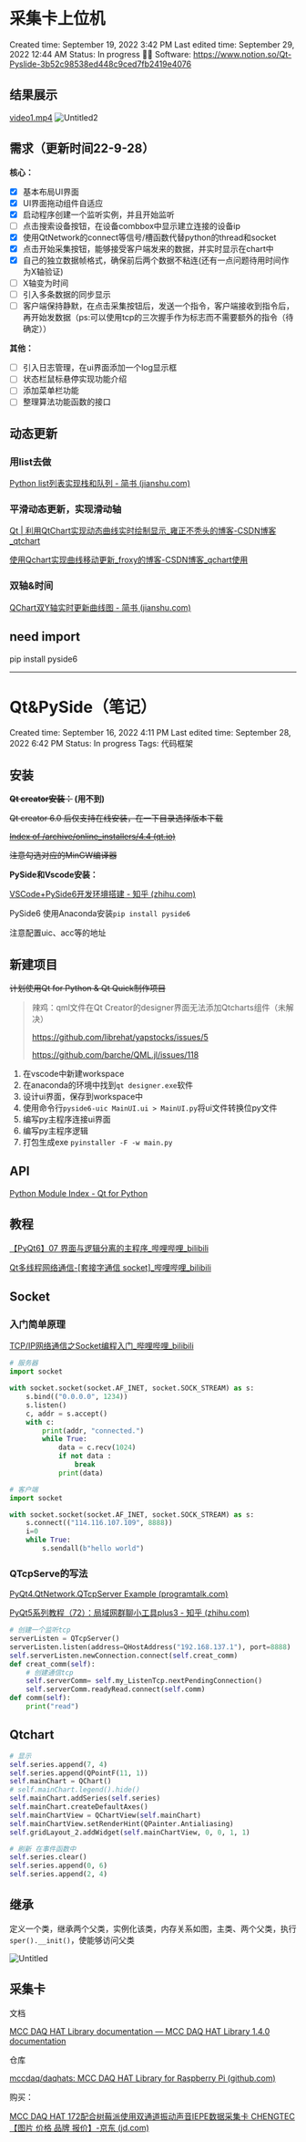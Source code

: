 # 采集卡上位机

Created time: September 19, 2022 3:42 PM
Last edited time: September 29, 2022 12:44 AM
Status: In progress
🧑‍💻 Software: <https://www.notion.so/Qt-Pyslide-3b52c98538ed448c9ced7fb2419e4076>

## 结果展示

[video1.mp4](2.images/video1.mp4)
![Untitled2](2.images/Untitled2.png)

## 需求（更新时间22-9-28）

**核心：**

- [x]  基本布局UI界面
- [x]  UI界面拖动组件自适应
- [x]  启动程序创建一个监听实例，并且开始监听
- [ ]  点击搜索设备按钮，在设备combbox中显示建立连接的设备ip
- [x]  使用QtNetwork的connect等信号/槽函数代替python的thread和socket
- [x]  点击开始采集按钮，能够接受客户端发来的数据，并实时显示在chart中
- [x]  自己的独立数据帧格式，确保前后两个数据不粘连(还有一点问题待用时间作为X轴验证)
- [ ]  X轴变为时间
- [ ]  引入多条数据的同步显示
- [ ]  客户端保持静默，在点击采集按钮后，发送一个指令，客户端接收到指令后，再开始发数据（ps:可以使用tcp的三次握手作为标志而不需要额外的指令（待确定））

**其他：**

- [ ]  引入日志管理，在ui界面添加一个log显示框
- [ ]  状态栏鼠标悬停实现功能介绍
- [ ]  添加菜单栏功能
- [ ]  整理算法功能函数的接口

## 动态更新

### 用list去做

[Python list列表实现栈和队列 - 简书 (jianshu.com)](https://www.jianshu.com/p/c1df38332484)

### 平滑动态更新，实现滑动轴

[Qt | 利用QtChart实现动态曲线实时绘制显示_雍正不秃头的博客-CSDN博客_qtchart](https://blog.csdn.net/qq153471503/article/details/122078179#:~:text=%E5%85%B7%E4%BD%93%E4%BD%BF%E7%94%A8%E6%AD%A5%E9%AA%A4%E4%B8%BA%EF%BC%9A,%E4%B9%8B%E5%85%B3%E8%81%94%E7%9A%84%E5%9D%90%E6%A0%87%E8%BD%B4%E3%80%82)

[使用Qchart实现曲线移动更新_froxy的博客-CSDN博客_qchart使用](https://blog.csdn.net/froxy/article/details/78358488)

### 双轴&时间

[QChart双Y轴实时更新曲线图 - 简书 (jianshu.com)](https://www.jianshu.com/p/2c584fa2e469)

## need import

pip install pyside6

---

# Qt&PySide（笔记）

Created time: September 16, 2022 4:11 PM
Last edited time: September 28, 2022 6:42 PM
Status: In progress
Tags: 代码框架

## 安装

**~~Qt creator安装：~~ (用不到)**

~~Qt creator 6.0 后仅支持在线安装，在一下目录选择版本下载~~

[~~Index of /archive/online_installers/4.4 (qt.io)~~](https://download.qt.io/archive/online_installers/4.4/)

~~注意勾选对应的MinGW编译器~~

**PySide和Vscode安装：**

[VSCode+PySide6开发环境搭建 - 知乎 (zhihu.com)](https://zhuanlan.zhihu.com/p/511300853)

PySide6 使用Anaconda安装`pip install pyside6`

注意配置uic、acc等的地址

## 新建项目

~~计划使用Qt for Python & Qt Quick制作项目~~

>辣鸡：qml文件在Qt Creator的designer界面无法添加Qtcharts组件（未解决）
>
> <https://github.com/librehat/yapstocks/issues/5>
>
> <https://github.com/barche/QML.jl/issues/118>
>
1. 在vscode中新建workspace
2. 在anaconda的环境中找到`qt designer.exe`软件
3. 设计ui界面，保存到workspace中
4. 使用命令行`pyside6-uic MainUI.ui > MainUI.py`将ui文件转换位py文件
5. 编写py主程序连接ui界面
6. 编写py主程序逻辑
7. 打包生成exe `pyinstaller -F -w main.py`

## API

[Python Module Index - Qt for Python](https://doc.qt.io/qtforpython/py-modindex.html)

## 教程

[【PyQt6】07 界面与逻辑分离的主程序_哔哩哔哩_bilibili](https://www.bilibili.com/video/BV1GF411K7a1/?spm_id_from=pageDriver&vd_source=2b8d4ccfa9ed0fb6beaa97ca1a54980a)

[Qt多线程网络通信-[套接字通信 socket]_哔哩哔哩_bilibili](https://www.bilibili.com/video/BV1LB4y1F7P7/?vd_source=2b8d4ccfa9ed0fb6beaa97ca1a54980a)

## Socket

### 入门简单原理

[TCP/IP网络通信之Socket编程入门_哔哩哔哩_bilibili](https://www.bilibili.com/video/BV1eg411G7pW/?vd_source=2b8d4ccfa9ed0fb6beaa97ca1a54980a)

```python
# 服务器
import socket

with socket.socket(socket.AF_INET, socket.SOCK_STREAM) as s:
    s.bind(("0.0.0.0", 1234))
    s.listen()
    c, addr = s.accept()
    with c:
        print(addr, "connected.")
        while True:
            data = c.recv(1024)
            if not data :
                break
            print(data)

# 客户端
import socket

with socket.socket(socket.AF_INET, socket.SOCK_STREAM) as s:
    s.connect(("114.116.107.109", 8888))
    i=0
    while True:
        s.sendall(b"hello world")
```

### QTcpServe的写法

[PyQt4.QtNetwork.QTcpServer Example (programtalk.com)](https://programtalk.com/python-examples/PyQt4.QtNetwork.QTcpServer/)

[PyQt5系列教程（72）：局域网群聊小工具plus3 - 知乎 (zhihu.com)](https://zhuanlan.zhihu.com/p/45874632)

```python
# 创建一个监听tcp
serverListen = QTcpServer()
serverListen.listen(address=QHostAddress("192.168.137.1"), port=8888)
self.serverListen.newConnection.connect(self.creat_comm)
def creat_comm(self):
    # 创建通信tcp
    self.serverComm= self.my_ListenTcp.nextPendingConnection()
    self.serverComm.readyRead.connect(self.comm)
def comm(self):
    print("read")
```

## Qtchart

```python
# 显示
self.series.append(7, 4)
self.series.append(QPointF(11, 1))
self.mainChart = QChart()
# self.mainChart.legend().hide()
self.mainChart.addSeries(self.series)
self.mainChart.createDefaultAxes()
self.mainChartView = QChartView(self.mainChart)
self.mainChartView.setRenderHint(QPainter.Antialiasing)
self.gridLayout_2.addWidget(self.mainChartView, 0, 0, 1, 1)

# 刷新 在事件函数中
self.series.clear()
self.series.append(0, 6)
self.series.append(2, 4)
```

## 继承

定义一个类，继承两个父类，实例化该类，内存关系如图，主类、两个父类，执行`sper().__init()`，使能够访问父类

![Untitled](2.images/Untitled.png)

## 采集卡

文档

[MCC DAQ HAT Library documentation — MCC DAQ HAT Library 1.4.0 documentation](https://mccdaq.github.io/daqhats/index.html)

仓库

[mccdaq/daqhats: MCC DAQ HAT Library for Raspberry Pi (github.com)](https://github.com/mccdaq/daqhats)

购买：

[MCC DAQ HAT 172配合树莓派使用双通道振动声音IEPE数据采集卡 CHENGTEC【图片 价格 品牌 报价】-京东 (jd.com)](https://item.jd.com/10020277725366.html)

